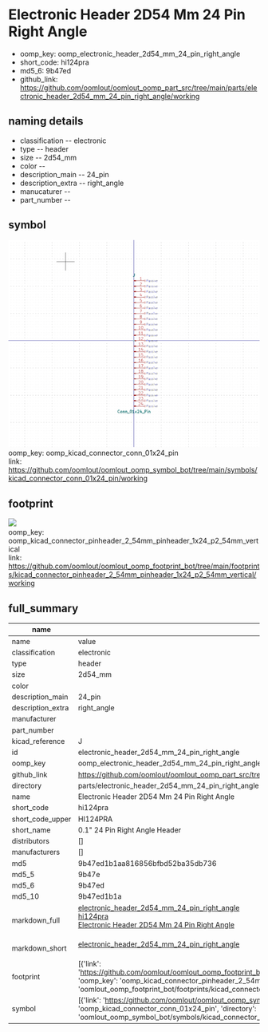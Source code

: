 # Electronic Header 2D54 Mm 24 Pin Right Angle

  
* oomp_key: oomp_electronic_header_2d54_mm_24_pin_right_angle 
* short_code: hi124pra
* md5_6: 9b47ed  
* github_link: https://github.com/oomlout/oomlout_oomp_part_src/tree/main/parts/electronic_header_2d54_mm_24_pin_right_angle/working  
## naming details
* classification -- electronic
* type -- header
* size -- 2d54_mm
* color -- 
* description_main -- 24_pin
* description_extra -- right_angle
* manucaturer -- 
* part_number -- 



## symbol

![](symbol/0/working/working_600.png)  
oomp_key: oomp_kicad_connector_conn_01x24_pin  
link: https://github.com/oomlout/oomlout_oomp_symbol_bot/tree/main/symbols/kicad_connector_conn_01x24_pin/working  

## footprint

![](footprint/0/working/working_600.png)  
oomp_key: oomp_kicad_connector_pinheader_2_54mm_pinheader_1x24_p2_54mm_vertical  
link: https://github.com/oomlout/oomlout_oomp_footprint_bot/tree/main/footprints/kicad_connector_pinheader_2_54mm_pinheader_1x24_p2_54mm_vertical/working  

## full_summary
| name | value | 
| --- | --- | 
| name | value | 
| classification | electronic | 
| type | header | 
| size | 2d54_mm | 
| color |  | 
| description_main | 24_pin | 
| description_extra | right_angle | 
| manufacturer |  | 
| part_number |  | 
| kicad_reference | J | 
| id | electronic_header_2d54_mm_24_pin_right_angle | 
| oomp_key | oomp_electronic_header_2d54_mm_24_pin_right_angle | 
| github_link | https://github.com/oomlout/oomlout_oomp_part_src/tree/main/parts/electronic_header_2d54_mm_24_pin_right_angle/working | 
| directory | parts/electronic_header_2d54_mm_24_pin_right_angle | 
| name | Electronic Header 2D54 Mm 24 Pin Right Angle | 
| short_code | hi124pra | 
| short_code_upper | HI124PRA | 
| short_name | 0.1" 24 Pin Right Angle Header | 
| distributors | [] | 
| manufacturers | [] | 
| md5 | 9b47ed1b1aa816856bfbd52ba35db736 | 
| md5_5 | 9b47e | 
| md5_6 | 9b47ed | 
| md5_10 | 9b47ed1b1a | 
| markdown_full | [electronic_header_2d54_mm_24_pin_right_angle](https://github.com/oomlout/oomlout_oomp_part_src/tree/main/parts/electronic_header_2d54_mm_24_pin_right_angle/working)<br>[hi124pra](https://github.com/oomlout/oomlout_oomp_part_src/tree/main/parts/electronic_header_2d54_mm_24_pin_right_angle/working)<br>[Electronic Header 2D54 Mm 24 Pin Right Angle](https://github.com/oomlout/oomlout_oomp_part_src/tree/main/parts/electronic_header_2d54_mm_24_pin_right_angle/working)<br><br> | 
| markdown_short | [electronic_header_2d54_mm_24_pin_right_angle](https://github.com/oomlout/oomlout_oomp_part_src/tree/main/parts/electronic_header_2d54_mm_24_pin_right_angle/working)<br><br> | 
| footprint | [{'link': 'https://github.com/oomlout/oomlout_oomp_footprint_bot/tree/main/foootprntss/kicad_connector_pinheader_2_54mm_pinheader_1x24_p2_54mm_vertical', 'oomp_key': 'oomp_kicad_connector_pinheader_2_54mm_pinheader_1x24_p2_54mm_vertical', 'directory': 'oomlout_oomp_footprint_bot/footprints/kicad_connector_pinheader_2_54mm_pinheader_1x24_p2_54mm_vertical//working/working.kicad_mod'}] | 
| symbol | [{'link': 'https://github.com/oomlout/oomlout_oomp_symbol_bot/tree/main/symbols/kicad_connector_conn_01x24_pin', 'oomp_key': 'oomp_kicad_connector_conn_01x24_pin', 'directory': 'oomlout_oomp_symbol_bot/symbols/kicad_connector_conn_01x24_pin//working/working.kicad_sym'}] | 
